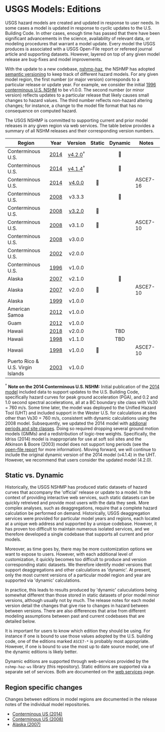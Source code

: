 # USGS Models: Editions

USGS hazard models are created and updated in response to user needs. In some cases a model is
updated in response to cyclic updates to the U.S. Building Code. In other cases, enough time has
passed that there have been significant advancements in the science, availability of relevant
data, or modeling procedures that warrant a model update. Every model the USGS produces is
associated with a USGS Open-File report or refereed journal article and supporting datasets.
However, layered on top of any given model release are bug-fixes and model improvements.

With the update to a new codebase, [nshmp-haz](https://github.com/usgs/nshmp-haz), the NSHMP has
adopted [semantic versioning](http://semver.org) to keep track of different hazard models. For
any given model region, the first number (or major version) corresponds to a particular release
or update year. For example, we consider the initial
[1996 conterminous U.S. NSHM](https://earthquake.usgs.gov/hazards/hazmaps/conterminous/index.php#1996)
to be v1.0.0. The second number (or minor version) reflects updates to a particular release that
likely causes small changes to hazard values. The third number reflects non-hazard altering
changes; for instance, a change to the model file format that has no consequence on computed
hazard.

The USGS NSHMP is committed to supporting current and prior model releases in any given region
via web services. The table below provides a summary of all NSHM releases and their corresponding
version numbers.

Region | Year | Version | Static | Dynamic | Notes |
-------|:----:|:-------:|:------:|:-------:|-------|
Conterminous U.S. | [2014](https://earthquake.usgs.gov/hazards/hazmaps/conterminous/index.php#2014) | [v4.2.0](https://github.com/usgs/nshmp-model-cous-2014/releases/tag/v4.2.0)<sup>†</sup> | |:small_blue_diamond:| |
Conterminous U.S. | [2014](https://earthquake.usgs.gov/hazards/hazmaps/conterminous/index.php#2014) | [v4.1.4](https://github.com/usgs/nshmp-model-cous-2014/releases/tag/v4.1.4)<sup>†</sup> | |:small_blue_diamond:| |
Conterminous U.S. | [2014](https://earthquake.usgs.gov/hazards/hazmaps/conterminous/index.php#2014) | [v4.0.0](https://github.com/usgs/nshmp-haz-fortran/releases/tag/nshm2014r1) |:small_blue_diamond:| | ASCE7-16 |
Conterminous U.S. | [2008](https://earthquake.usgs.gov/hazards/hazmaps/conterminous/index.php#2008) | v3.3.3 | |:small_blue_diamond:| |
Conterminous U.S. | [2008](https://earthquake.usgs.gov/hazards/hazmaps/conterminous/index.php#2008) | [v3.2.0](https://github.com/usgs/nshmp-haz-fortran/releases/tag/nshm2008r3) |:small_blue_diamond:| | |
Conterminous U.S. | [2008](https://earthquake.usgs.gov/hazards/hazmaps/conterminous/index.php#2008) | v3.1.0 |:small_blue_diamond:| | ASCE7-10 |
Conterminous U.S. | [2008](https://earthquake.usgs.gov/hazards/hazmaps/conterminous/index.php#2008) | v3.0.0 | | | |
Conterminous U.S. | [2002](https://earthquake.usgs.gov/hazards/hazmaps/conterminous/index.php#2002) | v2.0.0 | | | |
Conterminous U.S. | [1996](https://earthquake.usgs.gov/hazards/hazmaps/conterminous/index.php#1996) | v1.0.0 | | | |
Alaska            | [2007](https://earthquake.usgs.gov/hazards/hazmaps/ak/index.php#2007) | v2.1.0 | |:small_blue_diamond:| |
Alaska            | [2007](https://earthquake.usgs.gov/hazards/hazmaps/ak/index.php#2007) | v2.0.0 |:small_blue_diamond:| | ASCE7-10 |
Alaska            | [1999](https://earthquake.usgs.gov/hazards/hazmaps/ak/index.php#1999) | v1.0.0 | | | |
American Samoa    | [2012](https://earthquake.usgs.gov/hazards/hazmaps/islands.php#samoapacific) | v1.0.0 | | | |
Guam              | [2012](https://pubs.usgs.gov/of/2012/1015/) | v1.0.0 | | | |
Hawaii            | [2018](https://earthquake.usgs.gov/hazards/hazmaps/islands.php#hi) | v2.0.0 | | TBD | |
Hawaii            | [1998](https://earthquake.usgs.gov/hazards/hazmaps/islands.php#hi) | v1.1.0 | | TBD | |
Hawaii            | [1998](https://earthquake.usgs.gov/hazards/hazmaps/islands.php#hi) | v1.0.0 |:small_blue_diamond:| | ASCE7-10 |
Puerto Rico & <br/> U.S. Virgin Islands | [2003](https://earthquake.usgs.gov/hazards/hazmaps/islands.php#prvi) | v1.0.0 | | | |

<sup>†</sup> __Note on the 2014 Conterminous U.S. NSHM:__ Initial publication of the
[2014 model](https://earthquake.usgs.gov/hazards/hazmaps/conterminous/index.php#2014) included
data to support updates to the U.S. Building Code, specifically hazard curves for peak ground
acceleration (PGA), and 0.2 and 1.0 second spectral accelerations, all at a BC boundary site
class with Vs30 = 760 m/s. Some time later, the model was deployed to the Unified Hazard Tool
(UHT) and included support in the Wester U.S. for calculations at sites other than Vs30 = 760 m/s,
consistent with dynamic calculations using the 2008 model. Subsequently, we updated the 2014
model with [addional periods and site classes](https://pubs.er.usgs.gov/publication/ofr20181111).
Doing so required dropping several ground motion models (GMMs) and a redistribution of logic-tree
weights. Specifically, the Idriss (2014) model is inappropriate for use at soft soil sites and
the Atkinson & Boore (2003) model does not support long periods (see the
[open-file report](https://pubs.er.usgs.gov/publication/ofr20181111) for more information).
Moving forward, we will continue to include the original dynamic version of the 2014 model
(v4.1.4) in the UHT. However, we recommend that users consider the updated model (4.2.0).

## Static vs. Dynamic

Historically, the USGS NSHMP has produced static datasets of hazard curves that accompany the
'official' release or update to a model. In the context of providing interactive web services,
such static datasets can be quickly retreived and provide most users with the data they seek.
More complex analyses, such as deaggregations, require that a complete hazard calculation be
performed on demand. Historically, USGS deaggregation services were provided for particular model
years and regions, each located at a unique web address and supported by a unique codebase.
However, it has proven too difficult to maintain numerous isolated services, and we therefore
developed a single codebase that supports all current and prior models.

Moreover, as time goes by, there may be more customization options we want to expose to users.
However, with each additional level of customization, it quickly becomes too difficult to produce
and version corresponding static datasets. We therefore identify model versions that support
deaggregations and other calculations as 'dynamic'. At present, only the most current versions
of a particular model region and year are supported via 'dynamic' calculations.

In practice, this leads to results produced by 'dynamic' caluculations being somewhat different
than those stored in static datasets of prior model minor versions, although usually not by much.
The release notes for each model version detail the changes that give rise to changes in hazard
between between versions. There are also differences that arise from different modeling
assumptions between past and current codebases that are detailed below.

It is important for users to know which edition they should be using. For instance if one is
bound to use those values adopted by the U.S. building code, one of the editions marked `ASCE7-*`
is probably most appropriate. However, if one is bound to use the most up to date source model,
one of the dynamic editions is likely better.

Dynamic editions are supported through web-services provided by the `nshmp-haz-ws` library
(this repository). Static editions are supported via a separate set of services. Both are
documented on the [web services](web-services) page.

## Region specific changes

Changes between editions in model regions are documented in the release notes of the individual
model repositories.

* [Conterminous US (2014)](/usgs/nshmp-model-cous-2014/wiki)  
* [Conterminous US (2008)](/usgs/nshmp-model-cous-2008/wiki)  
* [Alaska (2007)](/usgs/nshmp-model-ak-2007/wiki)  
